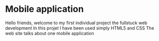# Mobile application
Hello friends, welcome to my first individual project the fullstuck web development
In this projet I have been used simply HTML5 and CSS
The web site talks about one mobile application
